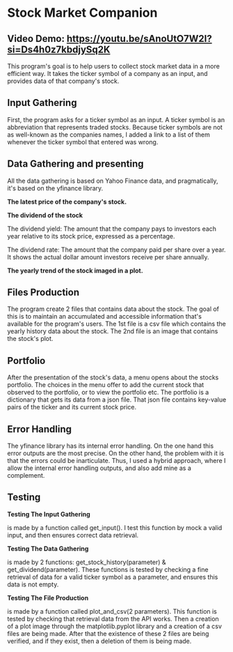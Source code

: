 # Stock Market Companion

## Video Demo: https://youtu.be/sAnoUtO7W2I?si=Ds4h0z7kbdjySq2K

This program's goal is to help users to collect stock market data in a more efficient way. It takes the ticker symbol of a company as an input, and provides data of that company's stock.

## Input Gathering

First, the program asks for a ticker symbol as an input. A ticker symbol is an abbreviation that represents traded stocks.
Because ticker symbols are not as well-known as the companies names, I added a link to a list of them whenever the ticker symbol that entered was wrong.

## Data Gathering and presenting

All the data gathering is based on Yahoo Finance data, and pragmatically, it's based on the yfinance library.

**The latest price of the company's stock.**

**The dividend of the stock**

The dividend yield: The amount that the company pays to investors each year relative to its stock price, expressed as a percentage.

The dividend rate: The amount that the company paid per share over a year. It shows the actual dollar amount investors receive per share annually.

**The yearly trend of the stock imaged in a plot.**

## Files Production

The program create 2 files that contains data about the stock. The goal of this is to maintain an accumulated and accessible information that's available for the program's users.
The 1st file is a csv file which contains the yearly history data about the stock. The 2nd file is an image that contains the stock's plot.

## Portfolio

After the presentation of the stock's data, a menu opens about the stocks portfolio. The choices in the menu offer to add the current stock that observed to the portfolio, or to view the portfolio etc. The portfolio is a dictionary that gets its data from a json file. That json file contains key-value pairs of the ticker and its current stock price.


## Error Handling

The yfinance library has its internal error handling. On the one hand this error outputs are the most precise. On the other hand, the problem with it is that the errors could be inarticulate. Thus, I used a hybrid approach, where I allow the internal error handling outputs, and also add mine as a complement.

## Testing

**Testing The Input Gathering**

 is made by a function called get_input(). I test this function by mock a valid input, and then ensures correct data retrieval.

**Testing The Data Gathering** 

is made by 2 functions: get_stock_history(parameter) & get_dividend(parameter). These functions is tested by checking a fine retrieval of data for a valid ticker symbol as a parameter, and ensures this data is not empty. 

**Testing The File Production** 

is made by a function called plot_and_csv(2 parameters). This function is tested by checking that retrieval data from the API works. Then a creation of a plot image through the matplotlib.pyplot library and a creation of a csv files are being made. After that the existence of these 2 files are being verified, and if they exist, then a deletion of them is being made.

